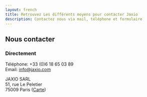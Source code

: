 ```yaml
---
layout: french
title: Retrouvez Les différents moyens pour contacter Jaxio
description: Contactez nous via mail, téléphone et formulaire 
---
```


## Nous contacter

### Directement

<div class="row">
<div class="span4">
	<p>
	Téléphone: +33 (0)6 18 65 03 89
	<br/>
	Email: <a href="mailto:info@jaxio.com">info@jaxio.com</a>
	</p>
</div>
<div class="span4">
	<p>JAXIO SARL
	<br/>
	51, rue Le Peletier
	<br/>
	75009 Paris (<a href="http://maps.google.fr/maps?f=q&source=s_q&hl=fr&geocode=&q=51+Rue+Le+Peletier,+Paris&sll=46.75984,1.738281&sspn=11.215826,28.54248&ie=UTF8&hq=&hnear=51+Rue+Le+Peletier,+75009+Paris,+Ile-de-France&ll=48.875868,2.339857&spn=0.002628,0.006968&t=h&z=18">Carte</a>)
	</p>
	<br/>
	<br/>
</div>
</div>


<!-- does not work ...

### Via ce formulaire

<div class="row">
<div id="confirmation" style="display:none" class="alert">
  <button type="button" class="close" data-dismiss="alert">×</button>
	Nous avons reçu votre message, nous y répondrons dans les meilleurs délais
</div>

<div id="questionnaire" class="span12">
	<style>
		form#contact_form label {
			display: inline-block;
			width:100px;
			padding: 0px;
			text-align: right;
		}
		form#contact_form label.required {
			font-weight: bold;
		}
	</style>
       	<form action="https://spreadsheets.google.com/spreadsheet/formResponse?formkey=dFBRSzJDeWZaZWJyV2ozS3FEX3Zld2c6MQ&amp;ifq&amp;theme=0AX42CRMsmRFbUy03NTAzM2Q4My03ODU1LTQ2NzItODI2YS1kZmU5YzdiMzZjOGQ" 
			method="POST" id="contact_form" target="google_form" onsubmit="submitted=true;">
		<input type="hidden" name="pageNumber" value="0"/>
		<input type="hidden" name="backupCache"/>
		<fieldset>
			<p>
				<label for="firstname" class="required">Prénom</label>
				<input id="firstname" type="text" name="entry.0.single" placeholder="Requis" required/>
			</p>
			<p>
				<label for="lastname" class="required">Nom</label>
				<input id="lastname" type="text" name="entry.2.single" placeholder="Requis" required/>
			</p>
			<p>
				<label for="email" class="required">Email</label>
				<input id="email" type="email" name="entry.4.single" placeholder="Requis" required/>
			</p>
			<p>
				<label for="title">Titre</label>
				<input id="title" type="text" name="entry.9.single" placeholder="Optionnel"/>
			</p>	
			<p>
				<label for="company">Société</label>
				<input id="company" type="text" name="entry.11.single" placeholder="Optionnel"/>
			</p>
			<p>
				<label for="phone">Téléphone</label>
				<input id="phone" type="phone" name="entry.6.single" placeholder="Optionnel"/>
			</p>
			<p>
				<label for="message" class="required" style="vertical-align:top;">Message</label>
				<textarea id="message" name="entry.8.single" placeholder="Votre message..." style="width:570px;height: 150px;" required></textarea>
			</p>
			<p>
				<label for="sendit" style="vertical-align:top;">&nbsp;</label>			
				<input id="sendit" type="submit" name="submit" value="Envoyer"/><br>
			</p>
		</fieldset>
	</form>
</div>
</div>


<script type="text/javascript">
	var submitted=false;
	function formLoaded() {
		if(submitted) {
			$("#questionnaire").hide();
			$("#confirmation").show();
		} 
	}
</script>
<iframe name="google_form"
	style="display:none;"
	src="https://spreadsheets.google.com/embeddedform?formkey=dDVxTzhZY0tfaXNoYWVCV0RvWHJWd1E6MQ" 
	onload="formLoaded();">
		Loading...
</iframe>
-->
